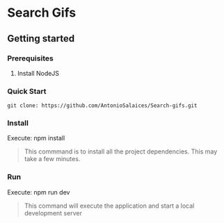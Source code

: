 # Search Gifs

## Getting started

### Prerequisites
1. Install NodeJS 

### Quick Start

    git clone: https://github.com/AntonioSalaices/Search-gifs.git

### Install

   Execute: npm install
> This commmand is to install all the project dependencies. This may take a few minutes.

### Run
  Execute: npm run dev
> This command will execute the application and start a local development server


